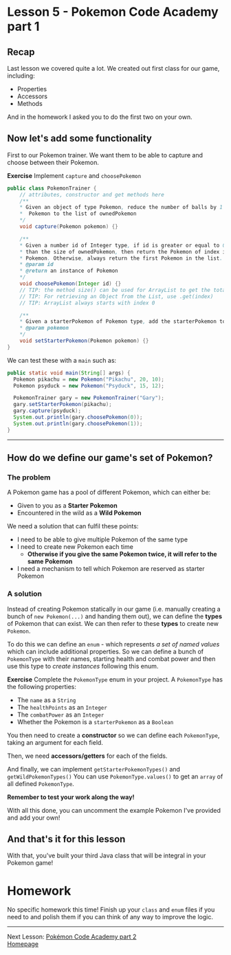 # Lesson 5 - Pokemon Code Academy part 1

## Recap
Last lesson we covered quite a lot. We created out first class for our game, including:
* Properties
* Accessors
* Methods

And in the homework I asked you to do the first two on your own.


## Now let's add some functionality
First to our Pokemon trainer. We want them to be able to capture and choose between their Pokemon.

**Exercise**
Implement `capture` and `choosePokemon`

```java
public class PokemonTrainer {
    // attributes, constructor and get methods here
    /**
    * Given an object of type Pokemon, reduce the number of balls by 1 and add the
    *  Pokemon to the list of ownedPokemon
    */
    void capture(Pokemon pokemon) {}

    /**
    * Given a number id of Integer type, if id is greater or equal to 0 and smaller
    * than the size of ownedPokemon, then return the Pokemon of index id on the list of owned
    * Pokemon. Otherwise, always return the first Pokemon in the list.
    * @param id
    * @return an instance of Pokemon
    */
    void choosePokemon(Integer id) {}
    // TIP: the method size() can be used for ArrayList to get the total number of items in it
    // TIP: For retrieving an Object from the List, use .get(index)
    // TIP: ArrayList always starts with index 0

    /**
    * Given a starterPokemon of Pokemon type, add the starterPokemon to the list of ownedPokemon
    * @param pokemon
    */
    void setStarterPokemon(Pokemon pokemon) {}
}
```

We can test these with a `main` such as:
```java
public static void main(String[] args) {
  Pokemon pikachu = new Pokemon("Pikachu", 20, 10);
  Pokemon psyduck = new Pokemon("Psyduck", 15, 12);

  PokemonTrainer gary = new PokemonTrainer("Gary");
  gary.setStarterPokemon(pikachu);
  gary.capture(psyduck);
  System.out.println(gary.choosePokemon(0));
  System.out.println(gary.choosePokemon(1));
}
```

---

## How do we define our game's set of Pokemon?
### The problem
A Pokemon game has a pool of different Pokemon, which can either be:
* Given to you as a **Starter Pokemon**
* Encountered in the wild as a **Wild Pokemon**

We need a solution that can fulfil these points:
* I need to be able to give multiple Pokemon of the same type
* I need to create new Pokemon each time
  * **Otherwise if you give the same Pokemon twice, it will refer to the same Pokemon**
* I need a mechanism to tell which Pokemon are reserved as starter Pokemon

### A solution
Instead of creating Pokemon statically in our game (i.e. manually creating a bunch of `new Pokemon(...)` and handing them out), we can define the **types** of Pokemon that can exist.
We can then refer to these **types** to create new `Pokemon`.

To do this we can define an `enum` - which represents *a set of named values* which can include additional properties.
So we can define a bunch of `PokemonType` with their names, starting health and combat power and then use this type to *create instances* following this enum.

**Exercise**
Complete the `PokemonType` enum in your project. A `PokemonType` has the following properties:
* The `name` as a `String`
* The `healthPoints` as an `Integer`
* The `combatPower` as an `Integer`
* Whether the Pokemon is a `starterPokemon` as a `Boolean`

You then need to create a **constructor** so we can define each `PokemonType`, taking an argument for each field.

Then, we need **accessors/getters** for each of the fields.

And finally, we can implement `getStarterPokemonTypes()` and `getWildPokemonTypes()`
You can use `PokemonType.values()` to get an `array` of all defined `PokemonType`.

**Remember to test your work along the way!**

With all this done, you can uncomment the example Pokemon I've provided and add your own!

## And that's it for this lesson
With that, you've built your third Java class that will be integral in your Pokemon game!

# Homework
No specific homework this time!
Finish up your `class` and `enum` files if you need to and polish them if you can think of any way to improve the logic.

---
Next Lesson: [Pokémon Code Academy part 2](lesson6.md)  
[Homepage](../index.md)
